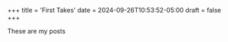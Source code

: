 +++
title = 'First Takes'
date = 2024-09-26T10:53:52-05:00
draft = false 
+++

These are my posts


